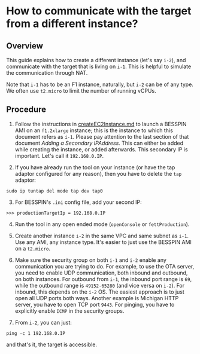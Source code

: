# How to communicate with the target from a different instance?

## Overview

This guide explains how to create a different instance (let's say `i-2`), and communicate with the target that is living on `i-1`. This is helpful to simulate the communication through NAT.

Note that `i-1` has to be an F1 instance, naturally, but `i-2` can be of any type. We often use `t2.micro` to limit the number of running vCPUs.

## Procedure

1. Follow the instructions in [createEC2Instance.md](./createEC2Instance.md) to launch a BESSPIN AMI on an `f1.2xlarge` instance; this is the instance to which this document refers as `i-1`. Please pay attention to the last section of that document *Adding a Secondary IPAddress*. This can either be added while creating the instance, or added afterwards. This secondary IP is important. Let's call it `192.168.0.IP`.

2. If you have already run the tool on your instance (or have the tap adaptor configured for any reason), then you have to delete the `tap` adaptor:
```
sudo ip tuntap del mode tap dev tap0
```

3. For BESSPIN's `.ini` config file, add your second IP:
```
>>> productionTargetIp = 192.168.0.IP
```

4. Run the tool in any open ended mode (`openConsole` or `fettProduction`).

5. Create another instance `i-2` in the same VPC and same subnet as `i-1`. Use any AMI, any instance type. It's easier to just use the BESSPIN AMI on a `t2.micro`. 

6. Make sure the security group on both `i-1` and `i-2` enable any communication you are trying to do. For example, to use the OTA server, you need to enable UDP communication, both inbound and outbound, on both instances. For outbound from `i-1`, the inbound port range is `69`, while the outbound range is `49152-65280` (and vice versa on `i-2`). For inbound, this depends on the `i-2` OS. The easiest approach is to just open all UDP ports both ways. Another example is Michigan HTTP server, you have to open TCP port `9443`. For pinging, you have to explicitly enable `ICMP` in the security groups.

7. From `i-2`, you can just:
```
ping -c 1 192.168.0.IP
```
and that's it, the target is accessible.

